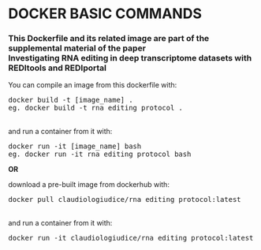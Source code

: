 <!DOCTYPE html PUBLIC "-//W3C//DTD XHTML 1.0 Transitional//EN"
  "http://www.w3.org/TR/xhtml1/DTD/xhtml1-transitional.dtd">
<html xmlns="http://www.w3.org/1999/xhtml">
  <head>
    <meta http-equiv="Content-Type" content="text/html; charset=utf-8" />  
  </head>
  <body>
<h1>DOCKER BASIC COMMANDS</h1>
<h3>This Dockerfile and its related image are part of the supplemental material of the paper<br>
  Investigating RNA editing in deep transcriptome datasets with REDItools and REDIportal</h3>
<p>
  You can compile an image from this dockerfile with:<br>
<pre>docker build -t [image_name] .
eg. docker build -t rna_editing_protocol .</pre>
<br>
and run a container from it with:<br>
<pre>docker run -it [image_name] bash
eg. docker run -it rna_editing_protocol bash</pre>
    </p>
<p>
  <b>OR</b>
</p>
<p>
  download a pre-built image from dockerhub with:
  <pre>docker pull claudiologiudice/rna_editing_protocol:latest</pre>
  <br>
  and run a container from it with:
  <pre>docker run -it claudiologiudice/rna_editing_protocol:latest bash</pre>
  </p>
</body>
</html>
